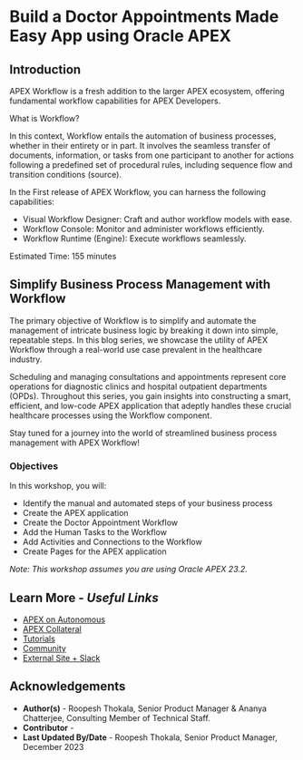 # Build a Doctor Appointments Made Easy App using Oracle APEX

## Introduction

APEX Workflow is a fresh addition to the larger APEX ecosystem, offering fundamental workflow capabilities for APEX Developers.

What is Workflow?

In this context, Workflow entails the automation of business processes, whether in their entirety or in part. It involves the seamless transfer of documents, information, or tasks from one participant to another for actions following a predefined set of procedural rules, including sequence flow and transition conditions (source).

In the First release of APEX Workflow, you can harness the following capabilities:

- Visual Workflow Designer: Craft and author workflow models with ease.
- Workflow Console: Monitor and administer workflows efficiently.
- Workflow Runtime (Engine): Execute workflows seamlessly.

Estimated Time: 155 minutes

## Simplify Business Process Management with Workflow

The primary objective of Workflow is to simplify and automate the management of intricate business logic by breaking it down into simple, repeatable steps. In this blog series, we showcase the utility of APEX Workflow through a real-world use case prevalent in the healthcare industry.

Scheduling and managing consultations and appointments represent core operations for diagnostic clinics and hospital outpatient departments (OPDs). Throughout this series, you gain insights into constructing a smart, efficient, and low-code APEX application that adeptly handles these crucial healthcare processes using the Workflow component.

Stay tuned for a journey into the world of streamlined business process management with APEX Workflow!

### Objectives

In this workshop, you will:
- Identify the manual and automated steps of your business process
- Create the APEX application
- Create the Doctor Appointment Workflow
- Add the Human Tasks to the Workflow
- Add Activities and Connections to the Workflow
- Create Pages for the APEX application


*Note: This workshop assumes you are using Oracle APEX 23.2.*

## Learn More - *Useful Links*

- [APEX on Autonomous](https://apex.oracle.com/autonomous)
- [APEX Collateral](https://www.oracle.com/database/technologies/appdev/apex/collateral.html)
- [Tutorials](https://apex.oracle.com/en/learn/tutorials)
- [Community](https://apex.oracle.com/community)
- [External Site + Slack](http://apex.world)

## Acknowledgements
- **Author(s)** - Roopesh Thokala, Senior Product Manager & Ananya Chatterjee, Consulting Member of Technical Staff.
- **Contributor** -
- **Last Updated By/Date** - Roopesh Thokala, Senior Product Manager, December 2023
